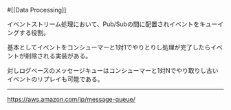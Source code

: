 #[[Data Processing]]

イベントストリーム処理において、Pub/Subの間に配置されイベントをキューイングする役割。

基本としてイベントをコンシューマーと1対1でやりとりし処理が完了したらイベントが削除される実装がある。

対しログベースのメッセージキューはコンシューマーと1対Nでやり取りし古いイベントのリプレイも可能である。

---

<https://aws.amazon.com/jp/message-queue/>